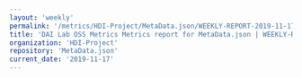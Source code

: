 ```yaml
---
layout: 'weekly'
permalink: '/metrics/HDI-Project/MetaData.json/WEEKLY-REPORT-2019-11-17'
title: 'DAI Lab OSS Metrics Metrics report for MetaData.json | WEEKLY-REPORT-2019-11-17'
organization: 'HDI-Project'
repository: 'MetaData.json'
current_date: '2019-11-17'
---
```

